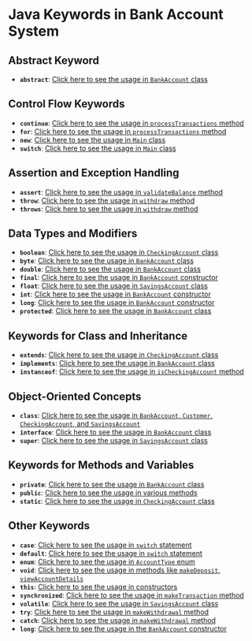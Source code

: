 # Java Keywords in Bank Account System

## Abstract Keyword
- **`abstract`**: [Click here to see the usage in `BankAccount` class](./src/Main.java#L1)

## Control Flow Keywords
- **`continue`**: [Click here to see the usage in `processTransactions` method](./src/Main.java#L40)
- **`for`**: [Click here to see the usage in `processTransactions` method](./src/Main.java#L38)
- **`new`**: [Click here to see the usage in `Main` class](./src/Main.java#L27)
- **`switch`**: [Click here to see the usage in `Main` class](./src/Main.java#L55)

## Assertion and Exception Handling
- **`assert`**: [Click here to see the usage in `validateBalance` method](./src/Main.java#L25)
- **`throw`**: [Click here to see the usage in `withdraw` method](./src/Main.java#L19)
- **`throws`**: [Click here to see the usage in `withdraw` method](./src/Main.java#L17)

## Data Types and Modifiers
- **`boolean`**: [Click here to see the usage in `CheckingAccount` class](./src/Main.java#L8)
- **`byte`**: [Click here to see the usage in `BankAccount` class](./src/Main.java#L8)
- **`double`**: [Click here to see the usage in `BankAccount` class](./src/Main.java#L9)
- **`final`**: [Click here to see the usage in `BankAccount` constructor](./src/Main.java#L13)
- **`float`**: [Click here to see the usage in `SavingsAccount` class](./src/Main.java#L10)
- **`int`**: [Click here to see the usage in `BankAccount` constructor](./src/Main.java#L6)
- **`long`**: [Click here to see the usage in `BankAccount` constructor](./src/Main.java#L7)
- **`protected`**: [Click here to see the usage in `BankAccount` class](./src/Main.java#L11)

## Keywords for Class and Inheritance
- **`extends`**: [Click here to see the usage in `CheckingAccount` class](./src/Main.java#L6)
- **`implements`**: [Click here to see the usage in `BankAccount` class](./src/Main.java#L2)
- **`instanceof`**: [Click here to see the usage in `isCheckingAccount` method](./src/Main.java#L31)

## Object-Oriented Concepts
- **`class`**: [Click here to see the usage in `BankAccount`, `Customer`, `CheckingAccount`, and `SavingsAccount`](./src/Main.java#L2)
- **`interface`**: [Click here to see the usage in `BankAccount` class](./src/Main.java#L2)
- **`super`**: [Click here to see the usage in `SavingsAccount` class](./src/Main.java#L13)

## Keywords for Methods and Variables
- **`private`**: [Click here to see the usage in `BankAccount` class](./src/Main.java#L5)
- **`public`**: [Click here to see the usage in various methods](./src/Main.java#L10)
- **`static`**: [Click here to see the usage in `CheckingAccount` class](./src/Main.java#L7)

## Other Keywords
- **`case`**: [Click here to see the usage in `switch` statement](./src/Main.java#L56)
- **`default`**: [Click here to see the usage in `switch` statement](./src/Main.java#L58)
- **`enum`**: [Click here to see the usage in `AccountType` enum](./src/Main.java#L12)
- **`void`**: [Click here to see the usage in methods like `makeDeposit`, `viewAccountDetails`](./src/Main.java#L14)
- **`this`**: [Click here to see the usage in constructors](./src/Main.java#L14)
- **`synchronized`**: [Click here to see the usage in `makeTransaction` method](./src/Main.java#L13)
- **`volatile`**: [Click here to see the usage in `SavingsAccount` class](./src/Main.java#L11)
- **`try`**: [Click here to see the usage in `makeWithdrawal` method](./src/Main.java#L18)
- **`catch`**: [Click here to see the usage in `makeWithdrawal` method](./src/Main.java#L19)
- **`long`**: [Click here to see the usage in the `BankAccount` constructor](./src/Main.java#L7)
